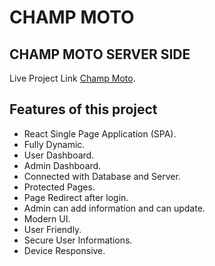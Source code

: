 # CHAMP MOTO
## CHAMP MOTO SERVER SIDE

Live Project Link [Champ Moto](https://champ-moto.web.app/).

## Features of this project

* React Single Page Application (SPA).
* Fully Dynamic.
* User Dashboard.
* Admin Dashboard.
* Connected with Database and Server.
* Protected Pages.
* Page Redirect after login.
* Admin can add information and can update.
* Modern UI.
* User Friendly.
* Secure User Informations.
* Device Responsive.